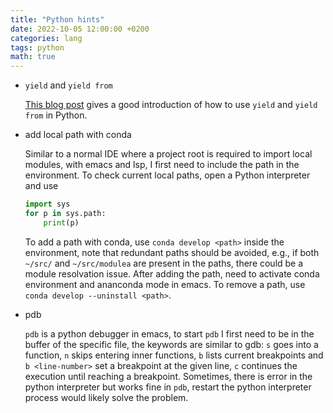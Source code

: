 ```yaml
---
title: "Python hints"
date: 2022-10-05 12:00:00 +0200
categories: lang
tags: python
math: true
---
```


- `yield` and `yield from`

    [This blog post](http://simeonvisser.com/posts/python-3-using-yield-from-in-generators-part-1.html) gives a good introduction of how to use `yield` and `yield from` in Python.

- add local path with conda

    Similar to a normal IDE where a project root is required to import local modules, with emacs and lsp, I first need to include the path in the environment.
    To check current local paths, open a Python interpreter and use 

    ```python
    import sys
    for p in sys.path:
        print(p)
    ```

    To add a path with conda, use `conda develop <path>` inside the environment, note that redundant paths should be avoided, e.g., if both `~/src/` and `~/src/modulea` are present in the paths, there could be a module resolvation issue. 
    After adding the path, need to activate conda environment and ananconda mode in emacs.
    To remove a path, use `conda develop --uninstall <path>`.

- pdb

    `pdb` is a python debugger in emacs, to start `pdb` I first need to be in the buffer of the specific file, the keywords are similar to gdb: `s` goes into a function, `n` skips entering inner functions, `b` lists current breakpoints and `b <line-number>` set a breakpoint at the given line, `c` continues the execution until reaching a breakpoint.
Sometimes, there is error in the python interpreter but works fine in `pdb`, restart the python interpreter process would likely solve the problem.

